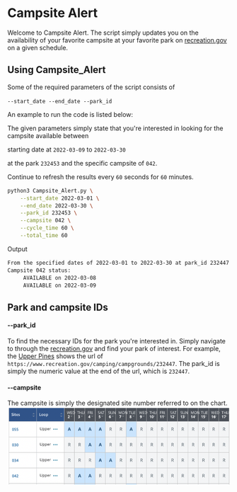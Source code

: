 


# Campsite Alert 

Welcome to Campsite Alert. The script simply updates you on the availability of your favorite campsite at your favorite park on [recreation.gov](https://recreation.gov/) on a given schedule. 



## Using Campsite_Alert

Some of the required parameters of the script consists of 

`--start_date --end_date --park_id`

An example to run the code is listed below: 

The given parameters simply state that you're interested in looking for the 
campsite available between 

starting date at `2022-03-09` to `2022-03-30` 

at the park `232453` and the specific campsite of `042`.

Continue to refresh the results every `60` seconds for `60` minutes. 

```bash
python3 Campsite_Alert.py \
    --start_date 2022-03-01 \
    --end_date 2022-03-30 \
    --park_id 232453 \
    --campsite 042 \
    --cycle_time 60 \
    --total_time 60
```

Output

```bash
From the specified dates of 2022-03-01 to 2022-03-30 at park_id 232447 
Campsite 042 status:  
     AVAILABLE on 2022-03-08
     AVAILABLE on 2022-03-09
```

## Park and campsite IDs 
#### --park_id
To find the necessary IDs for the park you're interested in. Simply navigate to through the 
[recreation.gov](https://recreation.gov/)
and find your park of interest. For example, the 
[Upper Pines](https://www.recreation.gov/camping/campgrounds/232447)
shows the url of 
`https://www.recreation.gov/camping/campgrounds/232447`. The park_id is simply the numeric value at the end of the url, which is `232447`. 

#### --campsite
The campsite is simply the designated site number referred to on the chart. 
![Campsite chart](images/Campsite_availability_chart.png)







